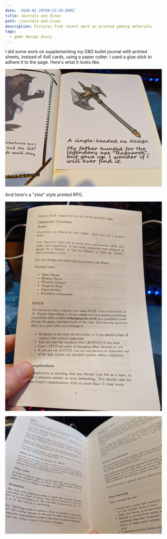 ```yaml
---
date: '2020-02-29T09:23:59.000Z'
title: Journals and Zines
path: /journals-and-zines
description: Pictures from recent work on printed gaming materials
tags:
  - game design diary
---
```


I did some work on supplementing my D&D bullet journal with printed sheets, instead of 4x6 cards, using a paper cutter. I used a glue stick to adhere it to the page. Here's what it looks like.

![](IMG_20200228_231918-1.jpg)

And here's a "zine" style printed RPG.

![](IMG_20200229_004204.jpg)

![](IMG_20200229_004215.jpg)




    